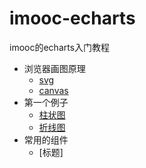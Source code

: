 # imooc-echarts
imooc的echarts入门教程

* 浏览器画图原理
    - [svg](01/svg.html)
    - [canvas](01/canvas.html)
* 第一个例子
    - [柱状图](02/bar.html)
    - [折线图](02/line.html)
* 常用的组件
    - [标题]



